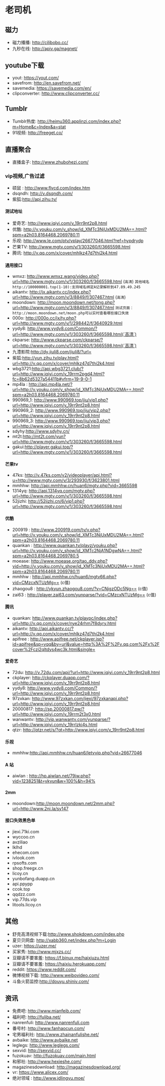 # 老司机


## 磁力
+ 磁力播播: http://cilibobo.cc/
+ 九秒在线: http://apiv.ga/magnet/

## youtube下载
+ yout: https://yout.com/
+ savefrom: http://en.savefrom.net/
+ savemedia: https://savemedia.com/en/
+ clipconverter: http://www.clipconverter.cc/

## Tumblr
+ Tumblr热度: http://heimu360.applinzi.com/index.php?m=Home&c=Index&a=stat
+ 91视频: http://freeget.co/

## 直播聚合
+ 直播盒子: http://www.zhubohezi.com/

### vip视频,广告过滤
+ 硕鼠 : http://www.flvcd.com/index.htm
+ dsqndh: http://v.dsqndh.com/
+ 紫狐:http://api.zihu.tv/

#### 测试地址
+ 爱奇艺: http://www.iqiyi.com/v_19rr9nt2p8.html
+ 优酷: http://v.youku.com/v_show/id_XMTc3NjUxMDU2MA==.html?spm=a2h03.8164468.2069780.11
+ 乐视: http://www.le.com/ptv/vplay/26677046.html?ref=hypdrydp
+ 芒果TV: http://www.mgtv.com/v/1/303260/f/3665598.html
+ 腾讯: http://v.qq.com/x/cover/mhlkz47d7thi2k4.html


#### 通用接口
+ wmxz: http://www.wmxz.wang/video.php?url=http://www.mgtv.com/v/1/303260/f/3665598.html (`高清`)
`其他域名http://100000001.top(1-10):支持域名绑定A记录解析到47.89.49.245`
+ aikantv: http://jx.aikantv.cc/index.php?url=http://www.mgtv.com/v/3/8849/f/307467.html (`高清`)
+ moondown: http://moon.moondown.net/tong.php?url=http://www.mgtv.com/v/3/8849/f/307467.html
`测试页面：http://moon.moondown.net/moon.php可以实时查看哪些接口失效`
+ 000o: http://000o.cc/jx/ty.php?url=http://www.mgtv.com/v/1/298442/f/3640929.html
+ yydy8: http://www.yydy8.com/Common/?url=http://www.mgtv.com/v/1/303260/f/3665598.html(`高清`)
+ ckparse: http://www.ckparse.com/ckparse/?url=http://www.mgtv.com/v/1/303260/f/3665598.html(`高清`)
+ 九澧影院:http://dy.jiuli8.com/jiuli8/?url=
+ 紫狐:http://yun.zihu.tv/play.html?url=http://v.qq.com/x/cover/mhlkz47d7thi2k4.html
+ wbg3721:http://api.wbg3721.club/?url=http://www.iqiyi.com/v_19rrm2pgd4.html?fc=8b62d5327a54411b#vfrm=19-9-0-1
+ mp4la : http://api.mp4la.net/?url=http://v.youku.com/v_show/id_XMTc3NjUxMDU2MA==.html?spm=a2h03.8164468.2069780.11
+ 990969_1: http://www.990969.top/jiu/vip1.php?url=http://www.iqiyi.com/v_19rr9nt2p8.html
+ 990969_2: http://www.990969.top/jiu/vip2.php?url=http://www.iqiyi.com/v_19rr9nt2p8.html
+ 990969_3: http://www.990969.top/jiu/vip3.php?url=http://www.iqiyi.com/v_19rr9nt2p8.html
+ sdyhy:http://www.sdyhy.cn/
+ mt2t:http://mt2t.com/yun?url=http://www.mgtv.com/v/1/303260/f/3665598.html
+ gakui:http://player.gakui.top/?url=http://www.mgtv.com/v/1/303260/f/3665598.html

#### 芒果tv
+ 47ks: http://v.47ks.com/v2/videoplayer/api.html?u=http://www.mgtv.com/v/3/293930/f/3623801.html
+ mmhhw: http://api.mmhhw.cn/huan6/mgtv.php?vid=3665598
+ 1314yq: http://api.1314yq.com/mgtv.php?url=http://www.mgtv.com/v/1/303260/f/3665598.html
+ 52jizhi: http://52jizhi.cn/6/vip1.php?url=http://www.mgtv.com/v/1/303260/f/3665598.html

#### 优酷
+ 200919 :  http://www.200919.com/tv/v.php?url=http://v.youku.com/v_show/id_XMTc3NjUxMDU2MA==.html?spm=a2h03.8164468.2069780.11
+ quankan : http://www.quankan.tv/playz/youku.php?url=http://v.youku.com/v_show/id_XMTc2NjA1NDgwNA==.html?spm=a2h03.8164468.2069780.5
+ moease: http://www.moease.org/tao_ddv.php?vid=http://v.youku.com/v_show/id_XMTc3NjUxMDU2MA==.html?spm=a2h03.8164468.2069780.11
+ mmhhw : http://api.mmhhw.cn/huan6/mgtv66.php?vid=CMzcxNTUzMg== (c值)
+ zhaogou8 : http://ykyun.zhaogou8.com/?v=CNjgzODc5Ng== (c值)
+ zai63 : http://player.zai63.com/yunparse/?vid=CMzcxNTUzMg== (c值)

#### 腾讯
+ quankan: http://www.quankan.tv/playpc/index.php?url=http://v.qq.com/x/cover/nye24rhm7f8dyry.html
+ aikantv: http://api.aikantv.cc/?url=http://v.qq.com/x/cover/mhlkz47d7thi2k4.html
+ apifree : http://www.apifree.net/ckplayer.jsp?id=apifree&sp=vqq&by=url&value=http%3A%2F%2Fv.qq.com%2Fx%2Fcover%2Fczi2qltdys4wc3k.html&single=

#### 爱奇艺
+ 72du: http://v.72du.com/api/?url=http://www.iqiyi.com/v_19rr9nt2p8.html
+ ckplayer: http://ckplayer.duapp.com/?url=http://www.iqiyi.com/v_19rr9nt2p8.html
+ yydy8: http://www.yydy8.com/Common/?url=http://www.iqiyi.com/v_19rr9nt2p8.html
+ 97zxkan: http://www.97zxkan.com/jiexi/97zxkanapi.php?url=http://www.iqiyi.com/v_19rr9nt2p8.html
+ 20000817: http://sp.20000817.pw/?url=http://www.iqiyi.com/v_19rrm2t3x0.html
+ wanwantv: http://vip.wanwantv.com/yunparse/?url=http://www.iqiyi.com/v_19rrlzki4s.html
+ qtzr: http://qtzr.net/s/?qt=http://www.iqiyi.com/v_19rr9nt2p8.html


#### 乐视
+ mmhhw:http://api.mmhhw.cn/huan6/letvvip.php?vid=26677046

#### A 站
+ aiwlan : http://hp.aiwlan.net/79iw.php?vid=1238251&t=ykyun&w=100%&h=94%

#### 2mm
+ moondown:http://moon.moondown.net/2mm.php?url=http://www.2ni.la/sy147

#### 接口失效黑色单
+ jiexi.71ki.com
+ wyccoo.cn
+ avziliao
+ lklhd
+ ehecom.com
+ ivlook.com
+ rpsofts.com
+ shop.freegx.cn
+ licoy.cn
+ yunbofang.duapp.cn
+ api.ppypp
+ ccok.top
+ qqdzz.com
+ vip.77ds.vip
+ litools.licoy.cn

## 其他
+ 舒克高清视频下载:http://www.shokdown.com/index.php
+ 夏贝贝网盘: http://xabb360.net/index.php?m=Login
+ uzer: https://uzer.me/
+ 买家秀: http://www.mjxzs.cc/
+ 豆瓣请不要害羞: https://f.binux.me/haixiuzu.html
+ 豆瓣请不要害羞: https://haixiu.herokuapp.com/
+ reddit: https://www.reddit.com/
+ 微博视频下载: http://www.weibovideo.com/
+ 斗鱼火箭监控:http://douyu.shiniv.com/

## 资讯
+ 免费吧: http://www.mianfeib.com/
+ 福利吧: http://fuliba.net/
+ nanrenfuli: http://www.nanrenfuli.com
+ 番号村: http://www.fanhaocun.com/
+ 宅男福利社: http://www.zhainanfulishe.net/
+ avbaike: http://www.avbaike.net
+ leglegs: http://www.leglegs.com/
+ sexvid: http://sexvid.cc/
+ fuzokuav: http://fuzokuav.com/main.html
+ 和邪社: http://www.hexieshe.com/
+ magazinesdownload: http://magazinesdownload.org/
+ vr: https://www.alicex.com/
+ 绝对领域 : http://www.jdlingyu.moe/
